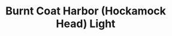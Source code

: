 ---
layout: repo
title: "Burnt Coat Harbor (Hockamock Head) Light"
id: 3457
permalink: repos/3457/
---